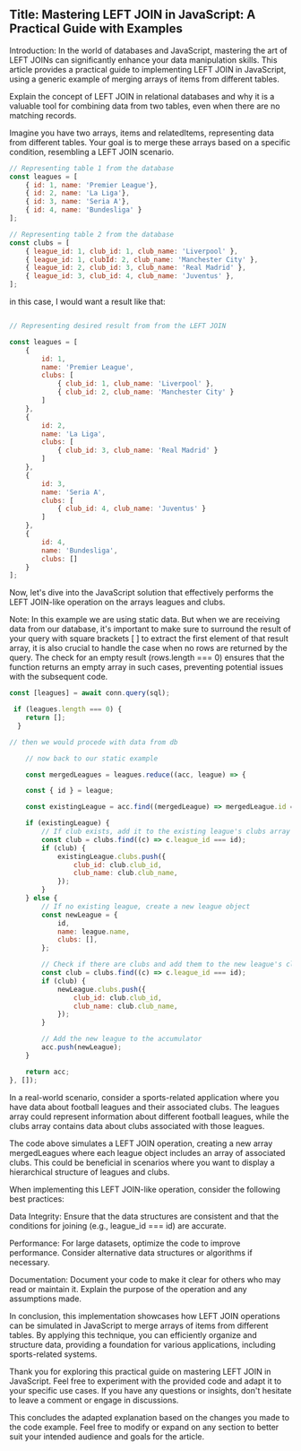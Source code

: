 <h2>Title: Mastering LEFT JOIN in JavaScript: A Practical Guide with Examples</h2>
Introduction:
In the world of databases and JavaScript, mastering the art of LEFT JOINs can significantly enhance your data manipulation skills. This article provides a practical guide to implementing LEFT JOIN in JavaScript, using a generic example of merging arrays of items from different tables.

Explain the concept of LEFT JOIN in relational databases and why it is a valuable tool for combining data from two tables, even when there are no matching records.

Imagine you have two arrays, items and relatedItems, representing data from different tables. Your goal is to merge these arrays based on a specific condition, resembling a LEFT JOIN scenario.
```js
// Representing table 1 from the database
const leagues = [
    { id: 1, name: 'Premier League'},
    { id: 2, name: 'La Liga'},
    { id: 3, name: 'Seria A'},
    { id: 4, name: 'Bundesliga' }
];

// Representing table 2 from the database
const clubs = [
    { league_id: 1, club_id: 1, club_name: 'Liverpool' },
    { league_id: 1, clubId: 2, club_name: 'Manchester City' },
    { league_id: 2, club_id: 3, club_name: 'Real Madrid' },
    { league_id: 3, club_id: 4, club_name: 'Juventus' },
];
```
in this case, I would want a result like that:
```js

// Representing desired result from from the LEFT JOIN

const leagues = [
    {
        id: 1,
        name: 'Premier League',
        clubs: [
            { club_id: 1, club_name: 'Liverpool' },
            { club_id: 2, club_name: 'Manchester City' }
        ]
    },
    {
        id: 2,
        name: 'La Liga',
        clubs: [
            { club_id: 3, club_name: 'Real Madrid' }
        ]
    },
    {
        id: 3,
        name: 'Seria A',
        clubs: [
            { club_id: 4, club_name: 'Juventus' }
        ]
    },
    {
        id: 4,
        name: 'Bundesliga',
        clubs: []
    }
];

```

Now, let's dive into the JavaScript solution that effectively performs the LEFT JOIN-like operation on the arrays leagues and clubs.

Note:
In this example we are using static data. But when we are receiving data from our database, it's important to make sure to surround the result of your query with square brackets [ ] to extract the first element of that result array, it is also crucial to handle the case when no rows are returned by the query. The check for an empty result (rows.length === 0) ensures that the function returns an empty array in such cases, preventing potential issues with the subsequent code.

```js
const [leagues] = await conn.query(sql);

 if (leagues.length === 0) {
    return [];
  }

// then we would procede with data from db

```


```js
    // now back to our static example 

    const mergedLeagues = leagues.reduce((acc, league) => {

    const { id } = league;

    const existingLeague = acc.find((mergedLeague) => mergedLeague.id === id);

    if (existingLeague) {
        // If club exists, add it to the existing league's clubs array
        const club = clubs.find((c) => c.league_id === id);
        if (club) {
            existingLeague.clubs.push({
                club_id: club.club_id,
                club_name: club.club_name,
            });
        }
    } else {
        // If no existing league, create a new league object
        const newLeague = {
            id,
            name: league.name,
            clubs: [],
        };

        // Check if there are clubs and add them to the new league's clubs array
        const club = clubs.find((c) => c.league_id === id);
        if (club) {
            newLeague.clubs.push({
                club_id: club.club_id,
                club_name: club.club_name,
            });
        }

        // Add the new league to the accumulator
        acc.push(newLeague);
    }

    return acc;
}, []);
```


In a real-world scenario, consider a sports-related application where you have data about football leagues and their associated clubs. The leagues array could represent information about different football leagues, while the clubs array contains data about clubs associated with those leagues.

The code above simulates a LEFT JOIN operation, creating a new array mergedLeagues where each league object includes an array of associated clubs. This could be beneficial in scenarios where you want to display a hierarchical structure of leagues and clubs.

When implementing this LEFT JOIN-like operation, consider the following best practices:

Data Integrity: Ensure that the data structures are consistent and that the conditions for joining (e.g., league_id === id) are accurate.

Performance: For large datasets, optimize the code to improve performance. Consider alternative data structures or algorithms if necessary.

Documentation: Document your code to make it clear for others who may read or maintain it. Explain the purpose of the operation and any assumptions made.

In conclusion, this implementation showcases how LEFT JOIN operations can be simulated in JavaScript to merge arrays of items from different tables. By applying this technique, you can efficiently organize and structure data, providing a foundation for various applications, including sports-related systems.

Thank you for exploring this practical guide on mastering LEFT JOIN in JavaScript. Feel free to experiment with the provided code and adapt it to your specific use cases. If you have any questions or insights, don't hesitate to leave a comment or engage in discussions.

This concludes the adapted explanation based on the changes you made to the code example. Feel free to modify or expand on any section to better suit your intended audience and goals for the article.
